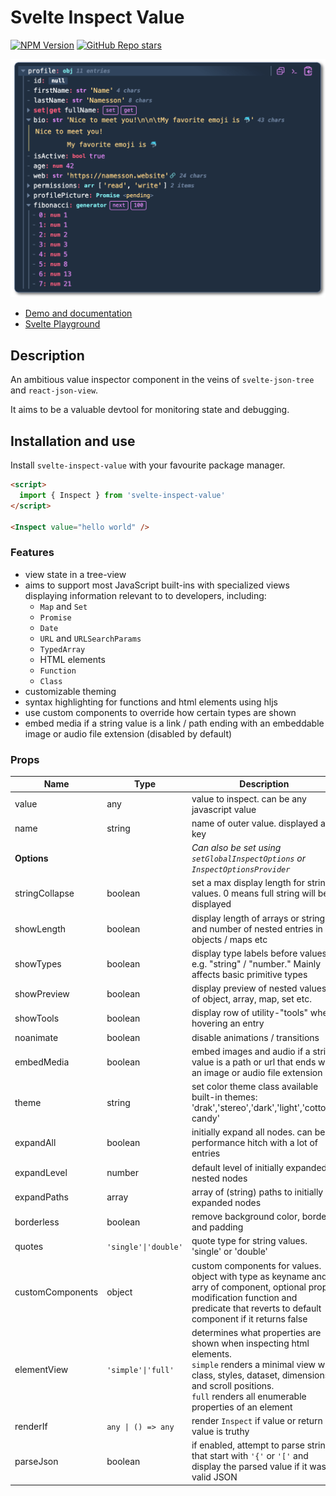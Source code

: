 # Svelte Inspect Value

[![NPM Version](https://img.shields.io/npm/v/svelte-inspect-value)](https://www.npmjs.com/package/svelte-inspect-value)
[![GitHub Repo stars](https://img.shields.io/github/stars/ampled/svelte-inspect-value)](https://github.com/ampled/svelte-inspect-value)

![inspect screenshot](https://raw.githubusercontent.com/ampled/svelte-inspect-value/refs/heads/main/readme.png)

- [Demo and documentation](https://inspect.eirik.space)
- [Svelte Playground](https://svelte.dev/playground/956365d6905c44298234ff4d9c60741e?version=5.17.3)

## Description

An ambitious value inspector component in the veins of `svelte-json-tree` and `react-json-view`.

It aims to be a valuable devtool for monitoring state and debugging.

## Installation and use

Install `svelte-inspect-value` with your favourite package manager.

```html
<script>
  import { Inspect } from 'svelte-inspect-value'
</script>

<Inspect value="hello world" />
```

### Features

- view state in a tree-view
- aims to support most JavaScript built-ins with specialized views displaying information relevant to to developers, including:
  - `Map` and `Set`
  - `Promise`
  - `Date`
  - `URL` and `URLSearchParams`
  - `TypedArray`
  - HTML elements
  - `Function`
  - `Class`
- customizable theming
- syntax highlighting for functions and html elements using hljs
- use custom components to override how certain types are shown
- embed media if a string value is a link / path ending with an embeddable image or audio file extension (disabled by default)

### Props

| **Name**         | **Type**             | **Description**                                                                                                                                                                                                                    | **Default** |
| ---------------- | -------------------- | ---------------------------------------------------------------------------------------------------------------------------------------------------------------------------------------------------------------------------------- | ----------- |
| value            | any                  | value to inspect. can be any javascript value                                                                                                                                                                                      | `undefined` |
| name             | string               | name of outer value. displayed as key                                                                                                                                                                                              | `undefined` |
| **Options**      |                      | _Can also be set using `setGlobalInspectOptions` or `InspectOptionsProvider`_                                                                                                                                                      |
| stringCollapse   | boolean              | set a max display length for string values. 0 means full string will be displayed                                                                                                                                                  | `0`         |
| showLength       | boolean              | display length of arrays or strings and number of nested entries in objects / maps etc                                                                                                                                             | `true`      |
| showTypes        | boolean              | display type labels before values e.g. "string" / "number." Mainly affects basic primitive types                                                                                                                                   | `true`      |
| showPreview      | boolean              | display preview of nested values of object, array, map, set etc.                                                                                                                                                                   | `true`      |
| showTools        | boolean              | display row of utility-"tools" when hovering an entry                                                                                                                                                                              | `true`      |
| noanimate        | boolean              | disable animations / transitions                                                                                                                                                                                                   | `false`     |
| embedMedia       | boolean              | embed images and audio if a string value is a path or url that ends with an image or audio file extension                                                                                                                          | `false`     |
| theme            | string               | set color theme class available built-in themes: 'drak','stereo','dark','light','cotton-candy'                                                                                                                                     | `'inspect'` |
| expandAll        | boolean              | initially expand all nodes. can be a performance hitch with a lot of entries                                                                                                                                                       | `false`     |
| expandLevel      | number               | default level of initially expanded nested nodes                                                                                                                                                                                   | `1`         |
| expandPaths      | array                | array of (string) paths to initially expanded nodes                                                                                                                                                                                | `[ ]`       |
| borderless       | boolean              | remove background color, border and padding                                                                                                                                                                                        | `false`     |
| quotes           | `'single'\|'double'` | quote type for string values. 'single' or 'double'                                                                                                                                                                                 | `'single'`  |
| customComponents | object               | custom components for values. object with type as keyname and arry of component, optional prop modification function and predicate that reverts to default component if it returns false                                           | `{}`        |
| elementView      | `'simple'\|'full'`   | determines what properties are shown when inspecting html elements. <br/> `simple` renders a minimal view with class, styles, dataset, dimensions and scroll positions.<br/>`full` renders all enumerable properties of an element | `'simple'`  |
| renderIf         | `any \| () => any`   | render `Inspect` if value or return value is truthy                                                                                                                                                                                | `true`      |
| parseJson        | boolean              | if enabled, attempt to parse strings that start with `'{'` or `'['` and display the parsed value if it was valid JSON                                                                                                              | `false`     |
